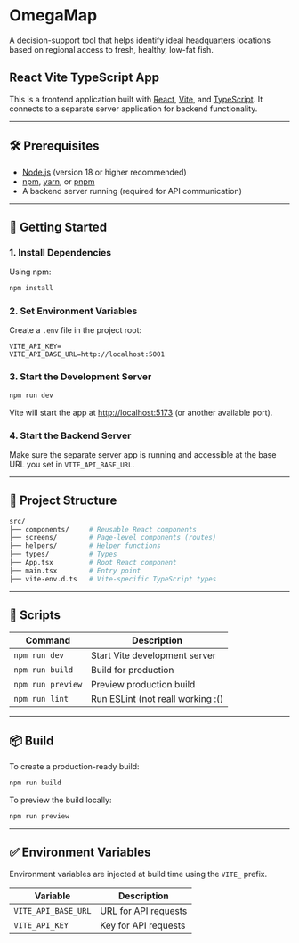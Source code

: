 # OmegaMap
A decision-support tool that helps identify ideal headquarters locations based on regional access to fresh, healthy, low-fat fish.

## React Vite TypeScript App

This is a frontend application built with [React](https://reactjs.org/), [Vite](https://vitejs.dev/), and [TypeScript](https://www.typescriptlang.org/). It connects to a separate server application for backend functionality.

---

## 🛠 Prerequisites

- [Node.js](https://nodejs.org/) (version 18 or higher recommended)
- [npm](https://www.npmjs.com/), [yarn](https://yarnpkg.com/), or [pnpm](https://pnpm.io/)
- A backend server running (required for API communication)

---

## 🚀 Getting Started

### 1. Install Dependencies

Using npm:

```bash
npm install
```

### 2. Set Environment Variables

Create a `.env` file in the project root:

```env
VITE_API_KEY=
VITE_API_BASE_URL=http://localhost:5001
```

### 3. Start the Development Server

```bash
npm run dev
```

Vite will start the app at [http://localhost:5173](http://localhost:5173) (or another available port).

### 4. Start the Backend Server

Make sure the separate server app is running and accessible at the base URL you set in `VITE_API_BASE_URL`.

---

## 📁 Project Structure

```bash
src/
├── components/     # Reusable React components
├── screens/        # Page-level components (routes)
├── helpers/        # Helper functions
├── types/          # Types
├── App.tsx         # Root React component
├── main.tsx        # Entry point
├── vite-env.d.ts   # Vite-specific TypeScript types
```

---

## 📜 Scripts

| Command           | Description                       |
| ----------------- | --------------------------------- |
| `npm run dev`     | Start Vite development server     |
| `npm run build`   | Build for production              |
| `npm run preview` | Preview production build          |
| `npm run lint`    | Run ESLint (not reall working :() |

---

## 📦 Build

To create a production-ready build:

```bash
npm run build
```

To preview the build locally:

```bash
npm run preview
```

---

## ✅ Environment Variables

Environment variables are injected at build time using the `VITE_` prefix.

| Variable            | Description                       |
| ------------------- | --------------------------------- |
| `VITE_API_BASE_URL` | URL for API requests              |
| `VITE_API_KEY`      | Key for API requests              |
